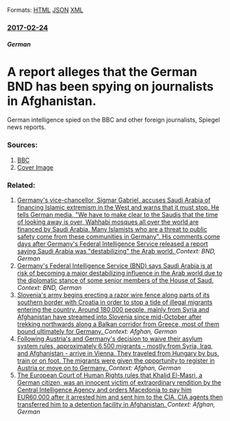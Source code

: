 
Formats: [HTML](/news/2017/02/24/a-report-alleges-that-the-german-bnd-has-been-spying-on-journalists-in-afghanistan.html)  [JSON](/news/2017/02/24/a-report-alleges-that-the-german-bnd-has-been-spying-on-journalists-in-afghanistan.json)  [XML](/news/2017/02/24/a-report-alleges-that-the-german-bnd-has-been-spying-on-journalists-in-afghanistan.xml)  

### [2017-02-24](/news/2017/02/24/index.md)

##### German
# A report alleges that the German BND has been spying on journalists in Afghanistan. 

German intelligence spied on the BBC and other foreign journalists, Spiegel news reports.


### Sources:

1. [BBC](http://www.bbc.com/news/world-europe-39080256)
1. [Cover Image](http://ichef-1.bbci.co.uk/news/1024/cpsprodpb/0DD7/production/_94834530_gerbndap.jpg)

### Related:

1. [Germany's vice-chancellor, Sigmar Gabriel, accuses Saudi Arabia of financing Islamic extremism in the West and warns that it must stop. He tells German media, "We have to make clear to the Saudis that the time of looking away is over, Wahhabi mosques all over the world are financed by Saudi Arabia. Many Islamists who are a threat to public safety come from these communities in Germany". His comments come days after Germany's Federal Intelligence Service released a report saying Saudi Arabia was "destabilizing" the Arab world. ](/news/2015/12/6/germany-s-vice-chancellor-sigmar-gabriel-accuses-saudi-arabia-of-financing-islamic-extremism-in-the-west-and-warns-that-it-must-stop-he-t.md) _Context: BND, German_
2. [Germany's Federal Intelligence Service (BND) says Saudi Arabia is at risk of becoming a major destabilizing influence in the Arab world due to the diplomatic stance of some senior members of the House of Saud. ](/news/2015/12/3/germany-s-federal-intelligence-service-bnd-says-saudi-arabia-is-at-risk-of-becoming-a-major-destabilizing-influence-in-the-arab-world-due.md) _Context: BND, German_
3. [Slovenia's army begins erecting a razor wire fence along parts of its southern border with Croatia in order to stop a tide of illegal migrants entering the country. Around 180,000 people, mainly from Syria and Afghanistan have streamed into Slovenia since mid-October after trekking northwards along a Balkan corridor from Greece, most of them bound ultimately for Germany. ](/news/2015/11/11/slovenia-s-army-begins-erecting-a-razor-wire-fence-along-parts-of-its-southern-border-with-croatia-in-order-to-stop-a-tide-of-illegal-migran.md) _Context: Afghan, German_
4. [Following Austria's and Germany's decision to waive their asylum system rules, approximately 6,500 migrants - mostly from Syria, Iraq, and Afghanistan - arrive in Vienna. They traveled from Hungary by bus, train or on foot. The migrants were given the opportunity to register in Austria or move on to Germany. ](/news/2015/09/5/following-austria-s-and-germany-s-decision-to-waive-their-asylum-system-rules-approximately-6-500-migrants-a-mostly-from-syria-iraq-and.md) _Context: Afghan, German_
5. [The European Court of Human Rights rules that Khalid El-Masri, a German citizen, was an innocent victim of extraordinary rendition by the Central Intelligence Agency and orders Macedonia to pay him EUR60,000 after it arrested him and sent him to the CIA. CIA agents then transferred him to a detention facility in Afghanistan. ](/news/2012/12/13/the-european-court-of-human-rights-rules-that-khalid-el-masri-a-german-citizen-was-an-innocent-victim-of-extraordinary-rendition-by-the-ce.md) _Context: Afghan, German_
